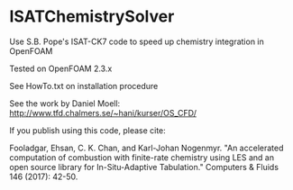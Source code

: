 # ISATChemistrySolver
Use S.B. Pope's ISAT-CK7 code to speed up chemistry integration in OpenFOAM

Tested on OpenFOAM 2.3.x

See HowTo.txt on installation procedure

See the work by Daniel Moell: http://www.tfd.chalmers.se/~hani/kurser/OS_CFD/

If you publish using this code, please cite: 

Fooladgar, Ehsan, C. K. Chan, and Karl-Johan Nogenmyr. "An accelerated computation of combustion with finite-rate chemistry using LES and an open source library for In-Situ-Adaptive Tabulation." Computers & Fluids 146 (2017): 42-50.
